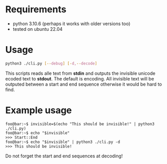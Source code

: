 # Requirements 

- python 3.10.6 (perhaps it works with older versions too)
- tested on ubuntu 22.04

# Usage
```bash 
python3 ./cli.py [--debug] [-d,--decode]
```
This scripts reads alle text from **stdin** and outputs the invisible unicode ecoded text to **stdout**.
The default is encoding. All invisible text will be outputed between a start and end sequence otherwise it would be hard to find.
# Example usage 

```console
foo@bar:~$ invisible=$(echo "This should be invisible!" | python3 ./cli.py)
foo@bar:~$ echo "$invisible"
>>> Start::End
foo@bar:~$ echo "$invisible" | python3 ./cli.py -d
>>> This should be invisible!
```
Do not forget the start and end sequences at decoding!
